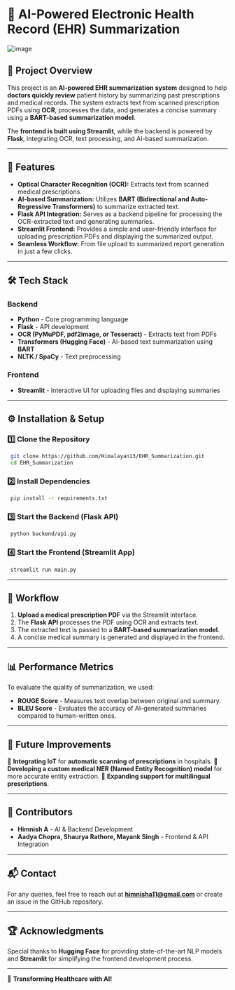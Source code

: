 # 📄 AI-Powered Electronic Health Record (EHR) Summarization
![image](https://github.com/user-attachments/assets/8c727e4e-09fb-484e-8865-9003b7050600)


## 🚀 Project Overview

This project is an **AI-powered EHR summarization system** designed to help **doctors quickly review** patient history by summarizing past prescriptions and medical records. The system extracts text from scanned prescription PDFs using **OCR**, processes the data, and generates a concise summary using a **BART-based summarization model**.

The **frontend is built using Streamlit**, while the backend is powered by **Flask**, integrating OCR, text processing, and AI-based summarization.

---

## 📌 Features
- **Optical Character Recognition (OCR):** Extracts text from scanned medical prescriptions.
- **AI-based Summarization:** Utilizes **BART (Bidirectional and Auto-Regressive Transformers)** to summarize extracted text.
- **Flask API Integration:** Serves as a backend pipeline for processing the OCR-extracted text and generating summaries.
- **Streamlit Frontend:** Provides a simple and user-friendly interface for uploading prescription PDFs and displaying the summarized output.
- **Seamless Workflow:** From file upload to summarized report generation in just a few clicks.

---

## 🛠️ Tech Stack

### **Backend**
- **Python** - Core programming language
- **Flask** - API development
- **OCR (PyMuPDF, pdf2image, or Tesseract)** - Extracts text from PDFs
- **Transformers (Hugging Face)** - AI-based text summarization using **BART**
- **NLTK / SpaCy** - Text preprocessing

### **Frontend**
- **Streamlit** - Interactive UI for uploading files and displaying summaries

---

## ⚙️ Installation & Setup

### **1️⃣ Clone the Repository**
```bash
 git clone https://github.com/Himalayan13/EHR_Summarization.git
 cd EHR_Summarization
```

### **2️⃣ Install Dependencies**
```bash
 pip install -r requirements.txt
```

### **3️⃣ Start the Backend (Flask API)**
```bash
 python backend/api.py
```

### **4️⃣ Start the Frontend (Streamlit App)**
```bash
 streamlit run main.py
```

---

## 🔄 Workflow
1. **Upload a medical prescription PDF** via the Streamlit interface.
2. The **Flask API** processes the PDF using OCR and extracts text.
3. The extracted text is passed to a **BART-based summarization model**.
4. A concise medical summary is generated and displayed in the frontend.

---

## 📊 Performance Metrics
To evaluate the quality of summarization, we used:
- **ROUGE Score** - Measures text overlap between original and summary.
- **BLEU Score** - Evaluates the accuracy of AI-generated summaries compared to human-written ones.

---

## 🔮 Future Improvements
🔹 **Integrating IoT** for **automatic scanning of prescriptions** in hospitals.
🔹 **Developing a custom medical NER (Named Entity Recognition) model** for more accurate entity extraction.
🔹 **Expanding support for multilingual prescriptions**.

---

## 🎯 Contributors
- **Himnish A** - AI & Backend Development
- **Aadya Chopra, Shaurya Rathore, Mayank Singh** - Frontend & API Integration

---

## 📬 Contact
For any queries, feel free to reach out at **himnisha11@gmail.com** or create an issue in the GitHub repository.

---

## 🏆 Acknowledgments
Special thanks to **Hugging Face** for providing state-of-the-art NLP models and **Streamlit** for simplifying the frontend development process.

---

🚀 **Transforming Healthcare with AI!**

